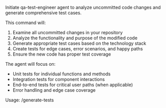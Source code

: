 Initiate qa-test-engineer agent to analyze uncommitted code changes and generate comprehensive test cases.

This command will:
1. Examine all uncommitted changes in your repository
2. Analyze the functionality and purpose of the modified code
3. Generate appropriate test cases based on the technology stack
4. Create tests for edge cases, error scenarios, and happy paths
5. Ensure the new code has proper test coverage

The agent will focus on:
- Unit tests for individual functions and methods
- Integration tests for component interactions
- End-to-end tests for critical user paths (when applicable)
- Error handling and edge case coverage

Usage: /generate-tests